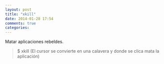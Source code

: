 ```yaml
---
layout: post
title: "xkill"
date: 2014-01-28 17:54
comments: true
categories: 
---
```

Matar aplicaciones rebeldes.

>$ xkill (El cursor se convierte en una calavera y donde se clica mata la aplicación)

